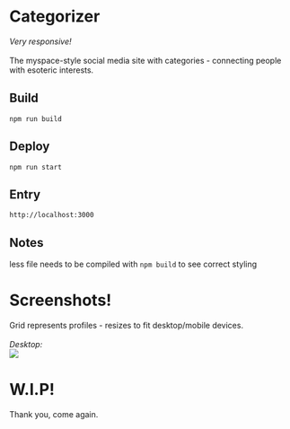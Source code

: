 # Categorizer
_Very responsive!_<br><br>
The myspace-style social media site with categories - connecting people with esoteric interests.

## Build
`npm run build`

## Deploy 
`npm run start`

## Entry
`http://localhost:3000`

## Notes
less file needs to be compiled with `npm build` to see correct styling

# Screenshots!
Grid represents profiles - resizes to fit desktop/mobile devices.<br><br>
*Desktop:* <br>
<img src="https://i.ibb.co/5k7V8Zq/Screen-Shot-2022-01-08-at-8-18-16-PM.png">


# W.I.P!
Thank you, come again.